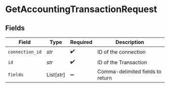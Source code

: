 # GetAccountingTransactionRequest


## Fields

| Field                            | Type                             | Required                         | Description                      |
| -------------------------------- | -------------------------------- | -------------------------------- | -------------------------------- |
| `connection_id`                  | *str*                            | :heavy_check_mark:               | ID of the connection             |
| `id`                             | *str*                            | :heavy_check_mark:               | ID of the Transaction            |
| `fields`                         | List[*str*]                      | :heavy_minus_sign:               | Comma-delimited fields to return |